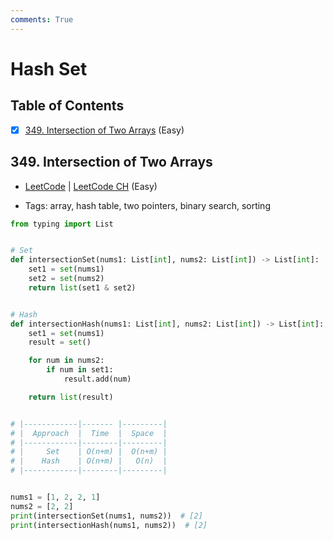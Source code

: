 ```yaml
---
comments: True
---
```


# Hash Set

## Table of Contents

- [x] [349. Intersection of Two Arrays](https://leetcode.cn/problems/intersection-of-two-arrays/) (Easy)

## 349. Intersection of Two Arrays

-   [LeetCode](https://leetcode.com/problems/intersection-of-two-arrays/) | [LeetCode CH](https://leetcode.cn/problems/intersection-of-two-arrays/) (Easy)

-   Tags: array, hash table, two pointers, binary search, sorting

```python title="349. Intersection of Two Arrays - Python Solution"
from typing import List


# Set
def intersectionSet(nums1: List[int], nums2: List[int]) -> List[int]:
    set1 = set(nums1)
    set2 = set(nums2)
    return list(set1 & set2)


# Hash
def intersectionHash(nums1: List[int], nums2: List[int]) -> List[int]:
    set1 = set(nums1)
    result = set()

    for num in nums2:
        if num in set1:
            result.add(num)

    return list(result)


# |------------|------- |---------|
# |  Approach  |  Time  |  Space  |
# |------------|--------|---------|
# |     Set    | O(n+m) |  O(n+m) |
# |    Hash    | O(n+m) |   O(n)  |
# |------------|--------|---------|


nums1 = [1, 2, 2, 1]
nums2 = [2, 2]
print(intersectionSet(nums1, nums2))  # [2]
print(intersectionHash(nums1, nums2))  # [2]

```
